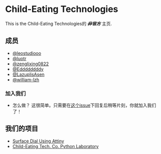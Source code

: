 # Child-Eating Technologies

This is the Child-Eating Technologies的 ~~***非官方***~~ 主页.

## 成员

- [@leostudiooo](https://github.com/leostudiooo/)
- [@luotr](https://github.com/luotr/)
- [@zenglixing0822](https://github.com/zenglixing0822/)
- [@Eddddddddy](https://github.com/Eddddddddy)
- [@LazuplisAsen](https://github.com/LazuplisAsen)
- [@william-lzh](https://github.com/william-lzh)

### 加入我们
- 怎么做？
这很简单。只需要在[这个issue](https://github.com/child-eating-tech/child-eating-tech.github.io/issues/2)下回复后稍等片刻，你就加入我们了！


## 我们的项目
- [Surface Dial Using Attiny](https://github.com/child-eating-tech/Surface_Dial_Arduino)
- [Child-Eating Tech. Co. Python Laboratory](https://github.com/child-eating-tech/cet-py-lab)
